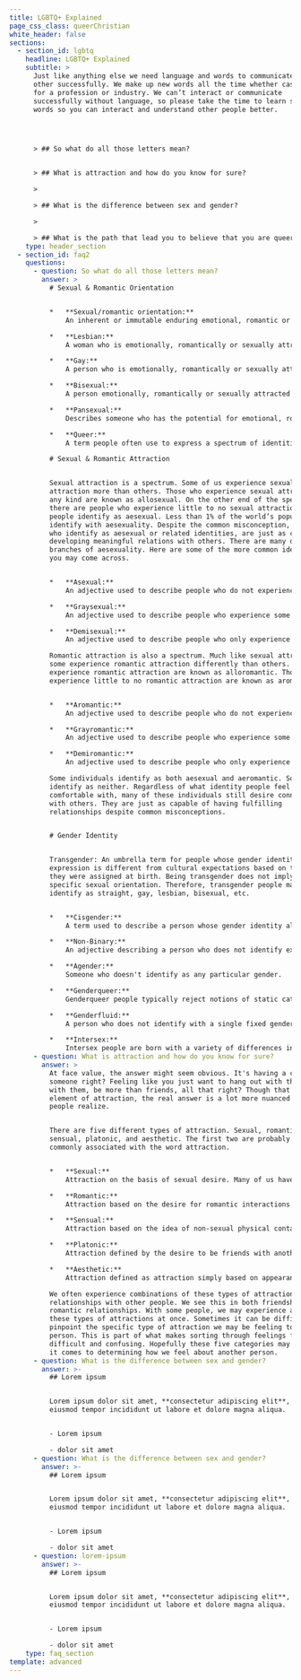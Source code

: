 ```yaml
---
title: LGBTQ+ Explained
page_css_class: queerChristian
white_header: false
sections:
  - section_id: lgbtq
    headline: LGBTQ+ Explained
    subtitle: >
      Just like anything else we need language and words to communicate to each
      other successfully. We make up new words all the time whether casually or
      for a profession or industry. We can’t interact or communicate
      successfully without language, so please take the time to learn some new
      words so you can interact and understand other people better. 




      > ## So what do all those letters mean?


      > ## What is attraction and how do you know for sure?

      >

      > ## What is the difference between sex and gender?

      >

      > ## What is the path that lead you to believe that you are queer?
    type: header_section
  - section_id: faq2
    questions:
      - question: So what do all those letters mean?
        answer: >
          # Sexual & Romantic Orientation


          *   **Sexual/romantic orientation:**
              An inherent or immutable enduring emotional, romantic or sexual attraction to other people. Note: an individual’s sexual orientation is independent of their gender identity.

          *   **Lesbian:**
              A woman who is emotionally, romantically or sexually attracted to other women. Women and non-binary people may use this term to describe themselves.

          *   **Gay:**
              A person who is emotionally, romantically or sexually attracted to members of the same gender. Men, women and non-binary people may use this term to describe themselves.

          *   **Bisexual:**
              A person emotionally, romantically or sexually attracted to more than one sex, gender or gender identity though not necessarily simultaneously, in the same way or to the same degree. People may experience this attraction in differing ways and degrees over their lifetime. Bisexual people need not have had specific sexual experiences to be bisexual; in fact, they need not have had any sexual experience at all to identify as bisexual. Sometimes used interchangeably with pansexual.

          *   **Pansexual:**
              Describes someone who has the potential for emotional, romantic or sexual attraction to people of all genders though not necessarily simultaneously, in the same way or to the same degree. People may experience this attraction in differing ways and degrees over their lifetime. Pansexual people need not have had specific sexual experiences to be pansexual; in fact, they need not have had any sexual experience at all to identify as pansexual. Sometimes used interchangeably with bisexual.

          *   **Queer:**
              A term people often use to express a spectrum of identities and orientations that are counter to the mainstream. Queer is often used as a catch-all to include many people, including those who do not identify as exclusively straight and/or folks who have non-binary or genderexpansive identities. This term was previously used as a slur, but has been reclaimed by many parts of the LGBTQ movement.

          # Sexual & Romantic Attraction


          Sexual attraction is a spectrum. Some of us experience sexual
          attraction more than others. Those who experience sexual attraction of
          any kind are known as allosexual. On the other end of the spectrum,
          there are people who experience little to no sexual attraction. These
          people identify as aesexual. Less than 1% of the world’s population
          identify with aesexuality. Despite the common misconception, people
          who identify as aesexual or related identities, are just as capable of
          developing meaningful relations with others. There are many different
          branches of aesexuality. Here are some of the more common identities
          you may come across.


          *   **Asexual:**
              An adjective used to describe people who do not experience sexual attraction.

          *   **Graysexual:**
              An adjective used to describe people who experience some or little sexual attraction.

          *   **Demisexual:**
              An adjective used to describe people who only experience sexual attraction to an individual after an emotional connection has been established.

          Romantic attraction is also a spectrum. Much like sexual attraction,
          some experience romantic attraction differently than others. Those who
          experience romantic attraction are known as alloromantic. Those who
          experience little to no romantic attraction are known as aromantic.


          *   **Aromantic:**
              An adjective used to describe people who do not experience romantic attraction.

          *   **Grayromantic:**
              An adjective used to describe people who experience some or little romantic attraction.

          *   **Demiromantic:**
              An adjective used to describe people who only experience romantic attraction to an individual after an emotional connection has been established.

          Some individuals identify as both aesexual and aeromantic. Some
          identify as neither. Regardless of what identity people feel
          comfortable with, many of these individuals still desire connections
          with others. They are just as capable of having fulfilling
          relationships despite common misconceptions.


          # Gender Identity


          Transgender: An umbrella term for people whose gender identity and/or
          expression is different from cultural expectations based on the sex
          they were assigned at birth. Being transgender does not imply any
          specific sexual orientation. Therefore, transgender people may
          identify as straight, gay, lesbian, bisexual, etc.


          *   **Cisgender:**
              A term used to describe a person whose gender identity aligns with those typically associated with the sex assigned to them at birth.

          *   **Non-Binary:**
              An adjective describing a person who does not identify exclusively as a man or a woman. Non-binary people may identify as being both a man and a woman, somewhere in between, or as falling completely outside these categories. While many also identify as transgender, not all non-binary people do. Non-binary can also be used as an umbrella term encompassing identities such as agender, bigender, genderqueer or gender-fluid.

          *   **Agender:**
              Someone who doesn't identify as any particular gender.

          *   **Genderqueer:**
              Genderqueer people typically reject notions of static categories of gender and embrace a fluidity of gender identity and often, though not always, sexual orientation. People who identify as "genderqueer" may see themselves as being both male and female, neither male nor female or as falling completely outside these categories.

          *   **Genderfluid:**
              A person who does not identify with a single fixed gender or has a fluid or unfixed gender identity.

          *   **Intersex:**
              Intersex people are born with a variety of differences in their sex traits and reproductive anatomy. There is a wide variety of difference among intersex variations, including differences in genitalia, chromosomes, gonads, internal sex organs, hormone production, hormone response, and/or secondary sex traits.
      - question: What is attraction and how do you know for sure?
        answer: >
          At face value, the answer might seem obvious. It's having a crush on
          someone right? Feeling like you just want to hang out with them, talk
          with them, be more than friends, all that right? Though that is an
          element of attraction, the real answer is a lot more nuanced than
          people realize.


          There are five different types of attraction. Sexual, romantic,
          sensual, platonic, and aesthetic. The first two are probably the most
          commonly associated with the word attraction.


          *   **Sexual:**
              Attraction on the basis of sexual desire. Many of us have experienced this to some degree. We see a person we find attractive and feel a sexual desire toward them.

          *   **Romantic:**
              Attraction based on the desire for romantic interactions or relationships with another person. Think of something along the lines of wanting to buy someone flowers, chocolates, and to shower them with affection.

          *   **Sensual:**
              Attraction based on the idea of non-sexual physical contact. It is defined as a desire to cuddle, hug, and to be close to someone in a non-sexual way.

          *   **Platonic:**
              Attraction defined by the desire to be friends with another person. It’s wanting to hang out, go out to eat, play games, and live life together in a platonic friend-like relationship.

          *   **Aesthetic:**
              Attraction defined as attraction simply based on appearance. This is probably the most simple type of attraction. It is as simple as noticing that a person looks aesthetically pleasing. It can be as simple as noticing “That person is pretty.”

          We often experience combinations of these types of attractions in our
          relationships with other people. We see this in both friendships and
          romantic relationships. With some people, we may experience all of
          these types of attractions at once. Sometimes it can be difficult to
          pinpoint the specific type of attraction we may be feeling toward a
          person. This is part of what makes sorting through feelings for others
          difficult and confusing. Hopefully these five categories may help when
          it comes to determining how we feel about another person.
      - question: What is the difference between sex and gender?
        answer: >-
          ## Lorem ipsum


          Lorem ipsum dolor sit amet, **consectetur adipiscing elit**, sed do
          eiusmod tempor incididunt ut labore et dolore magna aliqua.


          - Lorem ipsum

          - dolor sit amet
      - question: What is the difference between sex and gender?
        answer: >-
          ## Lorem ipsum


          Lorem ipsum dolor sit amet, **consectetur adipiscing elit**, sed do
          eiusmod tempor incididunt ut labore et dolore magna aliqua.


          - Lorem ipsum

          - dolor sit amet
      - question: lorem-ipsum
        answer: >-
          ## Lorem ipsum


          Lorem ipsum dolor sit amet, **consectetur adipiscing elit**, sed do
          eiusmod tempor incididunt ut labore et dolore magna aliqua.


          - Lorem ipsum

          - dolor sit amet
    type: faq_section
template: advanced
---
```

